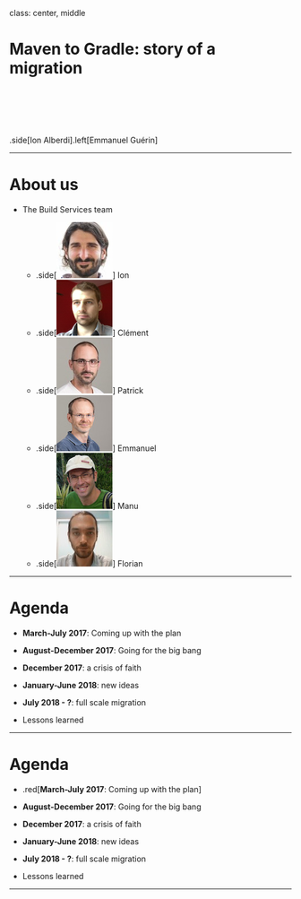 
class: center, middle
# Maven to Gradle: story of a migration

<div style="height:5em">&nbsp;</div>

 .side[Ion Alberdi].left[Emmanuel Guérin]


---

# About us

- The Build Services team

  - .side[![Ion](imgs/j.alberdi.jpg)] Ion
  - .side[![Clément](imgs/c.boone.png)] Clément
  - .side[![Patrick](imgs/p.bruneton.jpg)] Patrick
  - .side[![Emmanuel](imgs/e.debanne.jpg)] Emmanuel
  - .side[![Manu](imgs/e.guerin.jpg)] Manu
  - .side[![Florian](imgs/f.lherbette.jpg)] Florian

---
# Agenda

- **March-July 2017**: Coming up with the plan

- **August-December 2017**: Going for the big bang

- **December 2017**: a crisis of faith

- **January-June 2018**: new ideas

- **July 2018 - ?**: full scale migration

- Lessons learned
---
# Agenda

- .red[**March-July 2017**: Coming up with the plan]

- **August-December 2017**: Going for the big bang

- **December 2017**: a crisis of faith

- **January-June 2018**: new ideas

- **July 2018 - ?**: full scale migration

- Lessons learned
---
